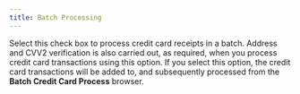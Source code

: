 ```yaml
---
title: Batch Processing
---
```



Select this check box to process credit card receipts in a batch. Address  and CVV2 verification is also carried out, as required, when you process  credit card transactions using this option. If you select this option,  the credit card transactions will be added to, and subsequently processed  from the **Batch Credit Card Process**  browser.
